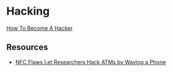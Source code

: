 # Hacking

[How To Become A Hacker](https://zalberico.com/essay/2020/04/19/how-to-become-a-hacker.html)

## Resources

- [NFC Flaws Let Researchers Hack ATMs by Waving a Phone](https://www.wired.com/story/atm-hack-nfc-bugs-point-of-sale/)
